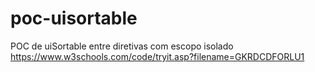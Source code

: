 # poc-uisortable
POC de uiSortable entre diretivas com escopo isolado
https://www.w3schools.com/code/tryit.asp?filename=GKRDCDFORLU1
